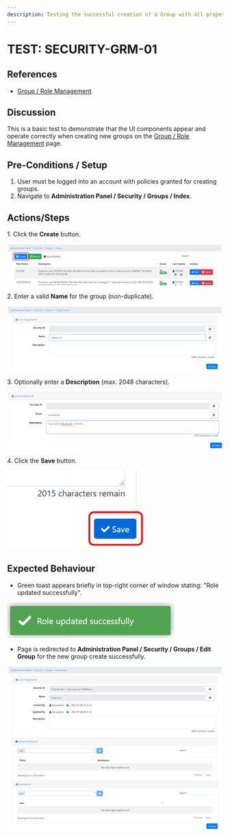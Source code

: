 ```yaml
---
description: Testing the successful creation of a Group with all properties specified.
---
```


# TEST: SECURITY-GRM-01

## References

* [Group / Role Management](../../../../../../../operations-1/system-administration/security-administration/group-role-management.md)

## Discussion

This is a basic test to demonstrate that the UI components appear and operate correctly when creating new groups on the [Group / Role Management](../../../../../../../operations-1/system-administration/security-administration/group-role-management.md) page.

## Pre-Conditions / Setup

1. User must be logged into an account with policies granted for creating groups.
2. Navigate to **Administration Panel / Security / Groups / Index**.&#x20;

## Actions/Steps

1\. Click the **Create** button.

![](<../../../../../../../.gitbook/assets/image (295).png>)

2\. Enter a valid **Name** for the group (non-duplicate).

![](<../../../../../../../.gitbook/assets/image (336).png>)

3\. Optionally enter a **Description** (max. 2048 characters).

![](<../../../../../../../.gitbook/assets/image (316).png>)

4\. Click the **Save** button.

![](<../../../../../../../.gitbook/assets/image (304).png>)

## Expected Behaviour

* Green toast appears briefly in top-right corner of window stating: "Role updated successfully".

![](<../../../../../../../.gitbook/assets/image (292).png>)

* Page is redirected to **Administration Panel / Security / Groups / Edit Group** for the new group create successfully.

![](<../../../../../../../.gitbook/assets/image (303).png>)
